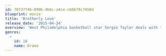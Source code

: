 ```yaml
---
id: 70737f46-0906-4b6c-a4ce-cb8679c7450d
blueprint: movie
title: 'Brotherly Love'
release_date: '2015-04-24'
overview: 'West Philadelphia basketball star Sergio Taylor deals with the pressures of fame while his brother and sister have their own issues with ambition.'
genres:
  -
    id: 18
    name: Drama
---
```

